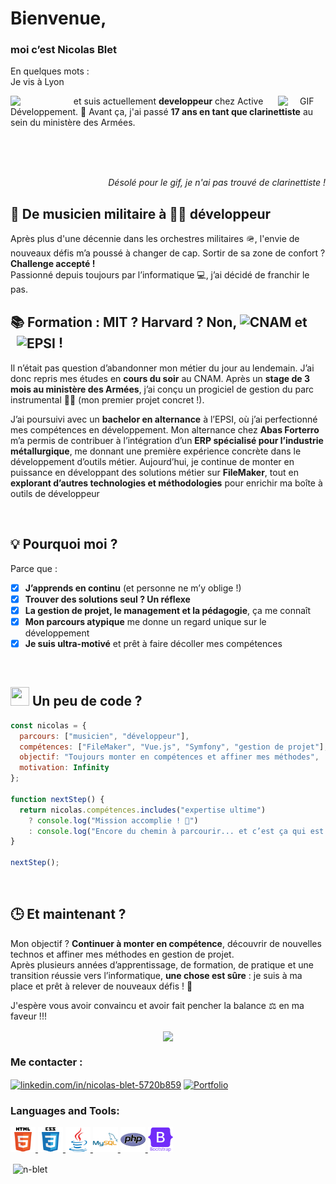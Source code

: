 # Bienvenue,

### moi c’est Nicolas Blet

En quelques mots :  
Je vis à Lyon

<p align = "center">
  <img align = "left" width = "20%" src = "https://media.giphy.com/media/sEYI4Z8ag3UE0PXpZ3/giphy.gif"/>
 <img align="right" width="15%" alt="GIF" src="https://media.giphy.com/media/26FmRCiQ9lMwuDXVu/giphy.gif"></img><p align = "left" style="border: 1px"> et suis actuellement <strong>developpeur</strong> chez Active Développement. 🎵 Avant ça, j'ai passé <strong>17 ans en tant que clarinettiste</strong> au sein du ministère des Armées.</p>
</p>  
</br></br></br>
<p align = "right"><i>Désolé pour le gif, je n'ai pas trouvé de clarinettiste !</i></p>


## 🎷 De musicien militaire à 👨‍💻 développeur  

Après plus d'une décennie dans les orchestres militaires 🪖, l'envie de nouveaux défis m’a poussé à changer de cap. Sortir de sa zone de confort ? **Challenge accepté !**  
Passionné depuis toujours par l’informatique 💻, j’ai décidé de franchir le pas.  

## 📚 Formation : MIT ? Harvard ? Non, <img width="15%" src="https://upload.wikimedia.org/wikipedia/commons/thumb/4/42/CNAM_Logo.svg/1200px-CNAM_Logo.svg.png" alt="CNAM"> et <img width="80" height="80" src="https://github.com/user-attachments/assets/c2808b48-24aa-46fa-9112-63e56cf230dd" alt="EPSI" style="vertical-align: middle; margin-left: 10px;"> !


Il n’était pas question d’abandonner mon métier du jour au lendemain. J’ai donc repris mes études en **cours du soir** au CNAM. Après un **stage de 3 mois au ministère des Armées**, j’ai conçu un progiciel de gestion du parc instrumental 🎻🎺 (mon premier projet concret !).  

J’ai poursuivi avec un **bachelor en alternance** à l’EPSI, où j’ai perfectionné mes compétences en développement. Mon alternance chez **Abas Forterro** m’a permis de contribuer à l’intégration d’un **ERP spécialisé pour l’industrie métallurgique**, me donnant une première expérience concrète dans le développement d’outils métier.
Aujourd’hui, je continue de monter en puissance en développant des solutions métier sur **FileMaker**, tout en **explorant d’autres technologies et méthodologies** pour enrichir ma boîte à outils de développeur

&nbsp; 

## 💡 Pourquoi moi ?  

Parce que :  
 - [x] **J’apprends en continu** (et personne ne m’y oblige !)  
 - [x] **Trouver des solutions seul ? Un réflexe**  
 - [x] **La gestion de projet, le management et la pédagogie**, ça me connaît  
 - [x] **Mon parcours atypique** me donne un regard unique sur le développement  
 - [x] **Je suis ultra-motivé** et prêt à faire décoller mes compétences  

&nbsp; 

## <img src="https://github.com/user-attachments/assets/d4ecf17e-054a-4c14-b665-fcd87a810238" width="30" height="30"> Un peu de code ?  

```javascript
const nicolas = {
  parcours: ["musicien", "développeur"],
  compétences: ["FileMaker", "Vue.js", "Symfony", "gestion de projet"],
  objectif: "Toujours monter en compétences et affiner mes méthodes",
  motivation: Infinity
};

function nextStep() {
  return nicolas.compétences.includes("expertise ultime")
    ? console.log("Mission accomplie ! 🎯")
    : console.log("Encore du chemin à parcourir... et c’est ça qui est excitant ! 🚀");
}

nextStep();

```

&nbsp; 

## 🕒 Et maintenant ?  

Mon objectif ? **Continuer à monter en compétence**, découvrir de nouvelles technos et affiner mes méthodes en gestion de projet.  
Après plusieurs années d’apprentissage, de formation, de pratique et une transition réussie vers l’informatique, **une chose est sûre** : je suis à ma place et prêt à relever de nouveaux défis ! 🚀  

J'espère vous avoir convaincu et avoir fait pencher la balance ⚖️ en ma faveur !!!

<p align = "center">
  <img align = "center" width = "15%" src = "https://media.giphy.com/media/UWnKOebQraQhxmZPuC/giphy.gif"/>
</p>

<h3 align="left">Me contacter :</h3>
<p align="left">
<a href="https://linkedin.com/in/nicolas-blet-5720b859" target="blank"><img align="center" src="https://raw.githubusercontent.com/rahuldkjain/github-profile-readme-generator/master/src/images/icons/Social/linked-in-alt.svg" alt="linkedin.com/in/nicolas-blet-5720b859" height="30" width="40" /></a>
<a href="https://nicolasblet.fr" target="blank"><img align="center" src="https://img.icons8.com/?size=100&id=117011&format=png&color=000000)" alt="Portfolio"  height="50" width="50" /></a>



</p>

<h3 align="left">Languages and Tools:</h3>
<p align="left"> <a href="https://www.w3.org/html/" target="_blank" rel="noreferrer"> <img src="https://raw.githubusercontent.com/devicons/devicon/master/icons/html5/html5-original-wordmark.svg" alt="html5" width="40" height="40"/> </a> <a href="https://www.w3schools.com/css/" target="_blank" rel="noreferrer"> <img src="https://raw.githubusercontent.com/devicons/devicon/master/icons/css3/css3-original-wordmark.svg" alt="css3" width="40" height="40"/> </a> <a href="https://www.java.com" target="_blank" rel="noreferrer"> <img src="https://raw.githubusercontent.com/devicons/devicon/master/icons/java/java-original.svg" alt="java" width="40" height="40"/> </a> <a href="https://www.php.net" target="_blank" rel="noreferrer"> <a href="https://www.mysql.com/" target="_blank" rel="noreferrer"> <img src="https://raw.githubusercontent.com/devicons/devicon/master/icons/mysql/mysql-original-wordmark.svg" alt="mysql" width="40" height="40"/> </a> <a href="https://www.php.net" target="_blank" rel="noreferrer"> <img src="https://raw.githubusercontent.com/devicons/devicon/master/icons/php/php-original.svg" alt="php" width="40" height="40"/> </a> <a href="https://getbootstrap.com" target="_blank" rel="noreferrer"> <img src="https://raw.githubusercontent.com/devicons/devicon/master/icons/bootstrap/bootstrap-plain-wordmark.svg" alt="bootstrap" width="40" height="40"/> </a></p>

<p>&nbsp;<img align="center" src="https://github-readme-stats.vercel.app/api?username=n-blet&show_icons=true&locale=en" alt="n-blet" /></p>

